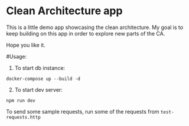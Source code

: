 # Clean Architecture app

This is a little demo app showcasing the clean architecture. My goal is to keep building on this app in order to explore new parts of the CA.

Hope you like it.

#Usage:

1. To start db instance: 
```
docker-compose up --build -d
```

2. To start dev server:
```
npm run dev
```

To send some sample requests, run some of the requests from ```test-requests.http```
